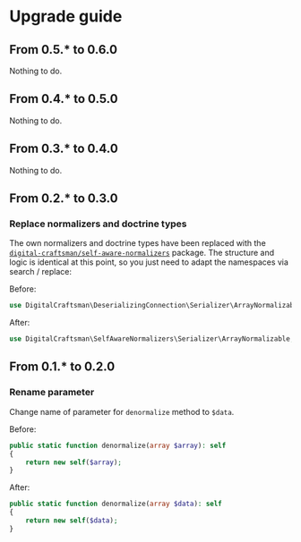 # Upgrade guide

## From 0.5.* to 0.6.0

Nothing to do.

## From 0.4.* to 0.5.0

Nothing to do.

## From 0.3.* to 0.4.0

Nothing to do.

## From 0.2.* to 0.3.0

### Replace normalizers and doctrine types

The own normalizers and doctrine types have been replaced with the [`digital-craftsman/self-aware-normalizers`](https://github.com/digital-craftsman-de/self-aware-normalizers) package. The structure and logic is identical at this point, so you just need to adapt the namespaces via search / replace:

Before:

```php
use DigitalCraftsman\DeserializingConnection\Serializer\ArrayNormalizable;
```

After:

```php
use DigitalCraftsman\SelfAwareNormalizers\Serializer\ArrayNormalizable;
```

## From 0.1.* to 0.2.0

### Rename parameter

Change name of parameter for `denormalize` method to `$data`.

Before:

```php
public static function denormalize(array $array): self
{
    return new self($array);
}
```

After:

```php
public static function denormalize(array $data): self
{
    return new self($data);
}
```
